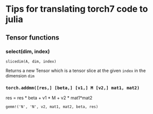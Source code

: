 # Tips for translating torch7 code to julia

## Tensor functions 

### select(dim, index) 

    slicedim(A, dim, index)

Returns a new Tensor which is a tensor slice at the given `index` in the dimension `dim`


### `torch.addmm([res,] [beta,] [v1,] M [v2,] mat1, mat2)`

res = res * beta + v1 * M + v2 * mat1*mat2

    gemm!('N', 'N', v2, mat1, mat2, beta, res)

